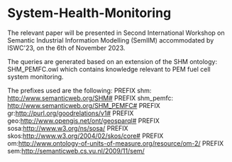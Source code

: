 # System-Health-Monitoring 

The relevant paper will be presented in Second International Workshop on Semantic Industrial Information Modelling (SemIIM) accommodated by ISWC'23, on the 6th of November 2023.

The queries are generated based on an extension of the SHM ontology: SHM_PEMFC.owl which contains knowledge relevant to PEM fuel cell system monitoring.

The prefixes used are the following:
PREFIX shm: <http://www.semanticweb.org/SHM#>
PREFIX shm_pemfc: <http://www.semanticweb.org/SHM_PEMFC#>
PREFIX gr:<http://purl.org/goodrelations/v1#>
PREFIX geo:<http://www.opengis.net/ont/geosparql#>
PREFIX sosa:<http://www.w3.org/ns/sosa/>
PREFIX skos:<http://www.w3.org/2004/02/skos/core#>
PREFIX om:<http://www.ontology-of-units-of-measure.org/resource/om-2/>
PREFIX sem:<http://semanticweb.cs.vu.nl/2009/11/sem/>


